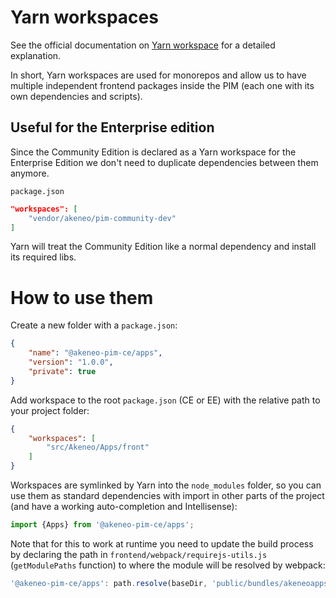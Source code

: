 # Yarn workspaces

See the official documentation on [Yarn workspace](https://yarnpkg.com/lang/en/docs/workspaces/) for a detailed explanation.

In short, Yarn workspaces are used for monorepos and allow us to have multiple independent frontend packages inside the PIM (each one with its own dependencies and scripts).


## Useful for the Enterprise edition

Since the Community Edition is declared as a Yarn workspace for the Enterprise Edition we don't need to duplicate dependencies between them anymore.

`package.json`
```json
"workspaces": [
    "vendor/akeneo/pim-community-dev"
]
```

Yarn will treat the Community Edition like a normal dependency and install its required libs.

# How to use them

Create a new folder with a `package.json`:

```json
{
    "name": "@akeneo-pim-ce/apps",
    "version": "1.0.0",
    "private": true
}
```

Add workspace to the root `package.json` (CE or EE) with the relative path to your project folder:
```json
{
    "workspaces": [
        "src/Akeneo/Apps/front"
    ]
}
```

Workspaces are symlinked by Yarn into the `node_modules` folder, so you can use them as standard dependencies with import in other parts of the project (and have a working auto-completion and Intellisense):

```js
import {Apps} from '@akeneo-pim-ce/apps';
```

Note that for this to work at runtime you need to update the build process by declaring the path in `frontend/webpack/requirejs-utils.js` (`getModulePaths` function) to where the module will be resolved by webpack:

```js
'@akeneo-pim-ce/apps': path.resolve(baseDir, 'public/bundles/akeneoapps-react/index.ts'),
```

